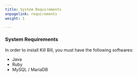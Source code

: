 ```yaml
---
title: System Requirements
onpagelink: requirements
weight: 1

---
```


### **System Requirements**

In order to install Kill Bill, you must have the following softwares:

- Java
- Ruby
- MySQL / MariaDB
 
